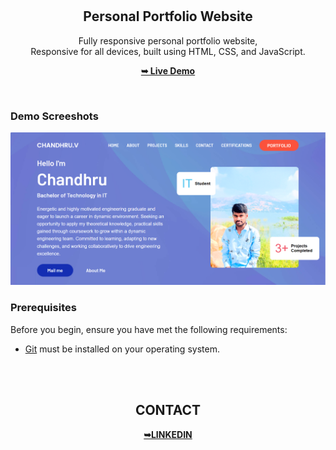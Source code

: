<div align="center">
  
 
  <br />
  <br />

  <h2 align="center">Personal Portfolio Website</h2>

  Fully responsive personal portfolio website, <br />Responsive for all devices, built using HTML, CSS, and JavaScript.

<a href="https://chandhru-portfolio.netlify.app/"><strong>➥ Live Demo</strong></a>

</div>

<br />

### Demo Screeshots

![Portfolio Desktop Demo](./assets/images/port-demo.png "Desktop Demo")

### Prerequisites

Before you begin, ensure you have met the following requirements:

* [Git](https://git-scm.com/downloads "Download Git") must be installed on your operating system.


<div align="center">
  
 
  <br />
  <br />

  <h2 align="center">CONTACT</h2>


  <a href="https://www.linkedin.com/in/chandhru-v"><strong>➥LINKEDIN</strong></a>

</div>

<br />

